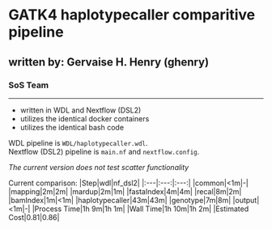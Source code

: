 # GATK4 haplotypecaller comparitive pipeline
## written by: Gervaise H. Henry (ghenry)
### SoS Team
---
* written in WDL and Nextflow (DSL2)
* utilizes the identical docker containers
* utilizes the identical bash code

WDL pipeline is `WDL/haplotypecaller.wdl`.\
Nextflow (DSL2) pipeline is `main.nf` and `nextflow.config`.

*The current version does not test scatter functionality*

Current comparison:
|Step|wdl|nf_dsl2|
|:---|:---:|:---:|
|common|<1m|-|
|mapping|2m|2m|
|mardup|2m|1m|
|fastaIndex|4m|4m|
|recal|8m|2m|
|bamIndex|1m|<1m|
|haplotypecaller|43m|43m|
|genotype|7m|8m|
|output|<1m|-|
|Process Time|1h 9m|1h 1m|
|Wall Time|1h 10m|1h 2m|
|Estimated Cost|$0.81|$0.86| 